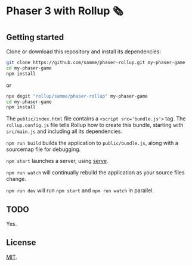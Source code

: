 Phaser 3 with Rollup 🗞
====================

Getting started
---------------

Clone or download this repository and install its dependencies:

```bash
git clone https://github.com/samme/phaser-rollup.git my-phaser-game
cd my-phaser-game
npm install
```

or

```bash
npx degit "rollup/samme/phaser-rollup" my-phaser-game
cd my-phaser-game
npm install
```

The `public/index.html` file contains a `<script src='bundle.js'>` tag. The `rollup.config.js` file tells Rollup how to create this bundle, starting with `src/main.js` and including all its dependencies.

`npm run build` builds the application to `public/bundle.js`, along with a sourcemap file for debugging.

`npm start` launches a server, using [serve](https://github.com/zeit/serve).

`npm run watch` will continually rebuild the application as your source files change.

`npm run dev` will run `npm start` and `npm run watch` in parallel.

TODO
----

Yes.

License
-------

[MIT](LICENSE).
